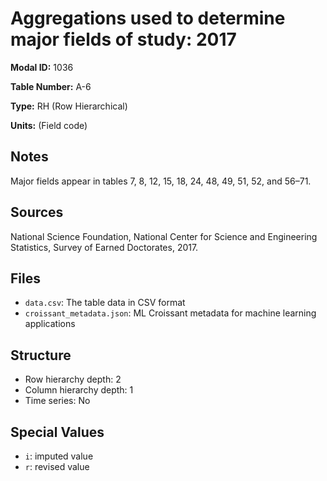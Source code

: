 # Aggregations used to determine major fields of study: 2017

**Modal ID:** 1036

**Table Number:** A-6

**Type:** RH (Row Hierarchical)

**Units:** (Field code)

## Notes

Major fields appear in tables 7, 8, 12, 15, 18, 24, 48, 49, 51, 52, and 56–71.

## Sources

National Science Foundation, National Center for Science and Engineering Statistics, Survey of Earned Doctorates, 2017.

## Files

- `data.csv`: The table data in CSV format
- `croissant_metadata.json`: ML Croissant metadata for machine learning applications

## Structure

- Row hierarchy depth: 2
- Column hierarchy depth: 1
- Time series: No

## Special Values

- `i`: imputed value
- `r`: revised value
